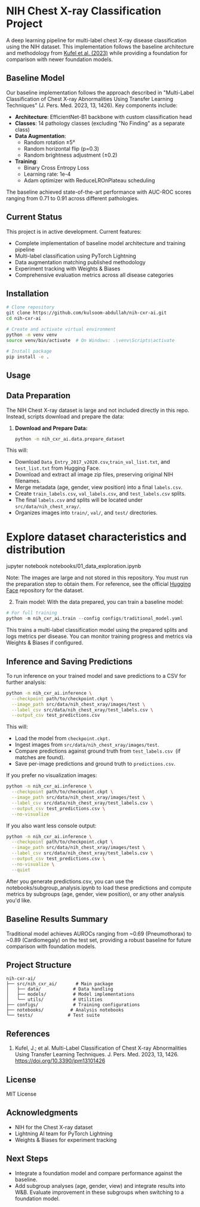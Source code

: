 # NIH Chest X-ray Classification Project

A deep learning pipeline for multi-label chest X-ray disease classification using the NIH dataset. This implementation follows the baseline architecture and methodology from [Kufel et al. (2023)](https://doi.org/10.3390/jpm13101426) while providing a foundation for comparison with newer foundation models.

## Baseline Model

Our baseline implementation follows the approach described in "Multi-Label Classification of Chest X-ray Abnormalities Using Transfer Learning Techniques" (J. Pers. Med. 2023, 13, 1426). Key components include:

- **Architecture**: EfficientNet-B1 backbone with custom classification head
- **Classes**: 14 pathology classes (excluding "No Finding" as a separate class)
- **Data Augmentation**:
  - Random rotation ±5°
  - Random horizontal flip (p=0.3)
  - Random brightness adjustment (±0.2)
- **Training**:
  - Binary Cross Entropy Loss
  - Learning rate: 1e-4
  - Adam optimizer with ReduceLROnPlateau scheduling

The baseline achieved state-of-the-art performance with AUC-ROC scores ranging from 0.71 to 0.91 across different pathologies.

## Current Status

This project is in active development. Current features:
- Complete implementation of baseline model architecture and training pipeline
- Multi-label classification using PyTorch Lightning
- Data augmentation matching published methodology
- Experiment tracking with Weights & Biases
- Comprehensive evaluation metrics across all disease categories

## Installation

```bash
# Clone repository
git clone https://github.com/kulsoom-abdullah/nih-cxr-ai.git
cd nih-cxr-ai

# Create and activate virtual environment
python -m venv venv
source venv/bin/activate  # On Windows: .\venv\Scripts\activate

# Install package
pip install -e .
```

## Usage


## Data Preparation

The NIH Chest X-ray dataset is large and not included directly in this repo. Instead, scripts download and prepare the data:

1. **Download and Prepare Data:**
   ```bash
   python -m nih_cxr_ai.data.prepare_dataset

This will:

- Download `Data_Entry_2017_v2020.csv`,`train_val_list.txt`, and `test_list.txt` from Hugging Face.
- Download and extract all image zip files, preserving original NIH filenames.
- Merge metadata (age, gender, view position) into a final `labels.csv`.
- Create `train_labels.csv`, `val_labels.csv`, and `test_labels.csv` splits.
- The final `labels.csv` and splits will be located under `src/data/nih_chest_xray/`.
- Organizes images into `train/`, `val/`, and `test/` directories.

# Explore dataset characteristics and distribution
jupyter notebook notebooks/01_data_exploration.ipynb

Note: The images are large and not stored in this repository. You must run the preparation step to obtain them. For reference, see the official [Hugging Face](https://huggingface.co/datasets/alkzar90/NIH-Chest-X-ray-dataset) repository for the dataset.

2. Train model:
With the data prepared, you can train a baseline model:
```python
# For full training
python -m nih_cxr_ai.train --config configs/traditional_model.yaml
```
This trains a multi-label classification model using the prepared splits and logs metrics per disease. You can monitor training progress and metrics via Weights & Biases if configured.

## Inference and Saving Predictions

To run inference on your trained model and save predictions to a CSV for further analysis:

```bash
python -m nih_cxr_ai.inference \
  --checkpoint path/to/checkpoint.ckpt \
  --image_path src/data/nih_chest_xray/images/test \
  --label_csv src/data/nih_chest_xray/test_labels.csv \
  --output_csv test_predictions.csv
```
This will:

- Load the model from `checkpoint.ckpt.`
- Ingest images from `src/data/nih_chest_xray/images/test`.
- Compare predictions against ground truth from `test_labels.csv `(if matches are found).
- Save per-image predictions and ground truth to `predictions.csv`.

If you prefer no visualization images:

```bash
python -m nih_cxr_ai.inference \
  --checkpoint path/to/checkpoint.ckpt \
  --image_path src/data/nih_chest_xray/images/test \
  --label_csv src/data/nih_chest_xray/test_labels.csv \
  --output_csv test_predictions.csv \
  --no-visualize
```
If you also want less console output:

```bash
python -m nih_cxr_ai.inference \
  --checkpoint path/to/checkpoint.ckpt \
  --image_path src/data/nih_chest_xray/images/test \
  --label_csv src/data/nih_chest_xray/test_labels.csv \
  --output_csv test_predictions.csv \
  --no-visualize \
  --quiet
```
  
After you generate predictions.csv, you can use the notebooks/subgroup_analysis.ipynb to load these predictions and compute metrics by subgroups (age, gender, view position), or any other analysis you'd like.


## Baseline Results Summary
Traditional model achieves AUROCs ranging from ~0.69 (Pneumothorax) to ~0.89 (Cardiomegaly) on the test set, providing a robust baseline for future comparison with foundation models.

## Project Structure

```
nih-cxr-ai/
├── src/nih_cxr_ai/       # Main package
│   ├── data/            # Data handling
│   ├── models/          # Model implementations
│   └── utils/           # Utilities
├── configs/             # Training configurations
├── notebooks/          # Analysis notebooks
└── tests/             # Test suite
```

## References

1. Kufel, J.; et al. Multi-Label Classification of Chest X-ray Abnormalities Using Transfer Learning Techniques. J. Pers. Med. 2023, 13, 1426. https://doi.org/10.3390/jpm13101426

## License

MIT License

## Acknowledgments

- NIH for the Chest X-ray dataset
- Lightning AI team for PyTorch Lightning
- Weights & Biases for experiment tracking

## Next Steps
- Integrate a foundation model and compare performance against the baseline.
- Add subgroup analyses (age, gender, view) and integrate results into W&B. Evaluate improvement in these subgroups when switching to a foundation model.
